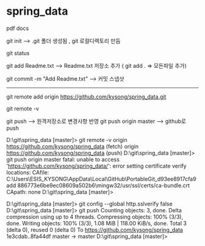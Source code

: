 # spring_data
pdf docs




git init              -->  .git 폴더 생성됨 , git 로컬디렉토리 만듬

git status

git add Readme.txt   --> Readme.txt 저장소 추가 ( git add . => 모든파일 추가)

git commit -m "Add Readme.txt"  --> 커밋 스넵샷 

-----------------------

git remote add origin https://github.com/kysong/spring_data.git

git remote -v

git push             --> 원격저장소로 변경사항 반영 
git push origin master  --> github로 push


D:\git\spring_data [master]> git remote -v
origin  https://github.com/kysong/spring_data (fetch)
origin  https://github.com/kysong/spring_data (push)
D:\git\spring_data [master]> git push origin master
fatal: unable to access 'https://github.com/kysong/spring_data/': error setting certificate verify locations:
  CAfile: C:\Users\ESIS_KYSONG\AppData\Local\GitHub\PortableGit_d93ee8917cfa9add
886773e6be9ec08609a502b6\mingw32/usr/ssl/certs/ca-bundle.crt
  CApath: none
D:\git\spring_data [master]>


D:\git\spring_data [master]> git config --global http.sslverify false
D:\git\spring_data [master]> git push
Counting objects: 3, done.
Delta compression using up to 4 threads.
Compressing objects: 100% (3/3), done.
Writing objects: 100% (3/3), 1.08 MiB | 118.00 KiB/s, done.
Total 3 (delta 0), reused 0 (delta 0)
To https://github.com/kysong/spring_data
   1e3cdab..8fa44df  master -> master
D:\git\spring_data [master]>

